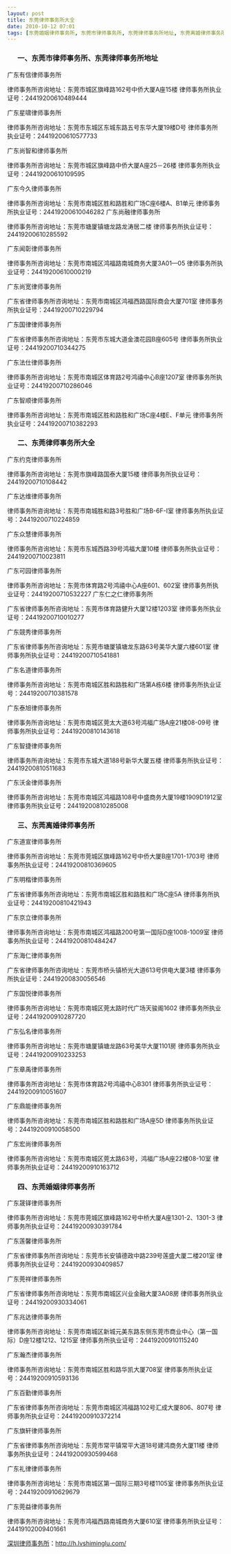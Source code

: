```yaml
---
layout: post
title: 东莞律师事务所大全
date: 2010-10-12 07:01
tags: [东莞婚姻律师事务所, 东莞市律师事务所, 东莞律师事务所地址, 东莞离婚律师事务所, 深圳法律咨询电话]
---
```

<ol>
<h3>一、东莞市律师事务所、东莞律师事务所地址</h3>
</ol>
广东有信律师事务所

律师事务所咨询地址：东莞市城区旗峰路162号中侨大厦A座15楼
律师事务所执业证号：24419200610489444

广东星啸律师事务所

律师事务所咨询地址：东莞市东城区东城东路五号东华大厦19楼D号
律师事务所执业证号：24419200610577733

广东尚智和律师事务所

律师事务所咨询地址：东莞市城区旗峰路中侨大厦A座25－26楼
律师事务所执业证号：24419200610109595

广东今久律师事务所

律师事务所咨询地址：东莞市南城区胜和路胜和广场C座6楼A、B1单元
律师事务所执业证号：24419200610046282
广东尚融律师事务所

律师事务所咨询地址：东莞市塘厦镇塘龙路龙涛居二楼
律师事务所执业证号：24419200610285592

广东闻彰律师事务所

律师事务所咨询地址：东莞市南城区鸿福路南城商务大厦3A01—05
律师事务所执业证号：24419200610000219

广东尚宽律师事务所

广东省律师事务所咨询地址：东莞市南城区鸿福西路国际商会大厦701室
律师事务所执业证号：24419200710229794

广东国律律师事务所

广东省律师事务所咨询地址：东莞市东城大道金澳花园B座605号
律师事务所执业证号：24419200710344275

广东法仕律师事务所

律师事务所咨询地址：东莞市南城区体育路2号鸿禧中心B座1207室
律师事务所执业证号：24419200710286046

广东智顺律师事务所

律师事务所咨询地址：东莞市南城区胜和路胜和广场C座4楼E、F单元
律师事务所执业证号：24419200710382293
<ol>
<h3>二、东莞律师事务所大全</h3>
</ol>
广东约克律师事务所

律师事务所咨询地址：东莞市旗峰路国泰大厦15楼
律师事务所执业证号：24419200710108442

广东达维律师事务所

律师事务所咨询地址：东莞市南城胜和路3号胜和广场B-6F-I室
律师事务所执业证号：24419200710224859

广东众慧律师事务所

律师事务所咨询地址：东莞市东城西路39号鸿福大厦10楼
律师事务所执业证号：24419200710023811

广东可园律师事务所

律师事务所咨询地址：东莞市体育路2号鸿禧中心A座601、602室
律师事务所执业证号：24419200710532227
广东仁之仁律师事务所

广东省律师事务所咨询地址：东莞市体育路健升大厦12楼1203室
律师事务所执业证号：24419200710010277

广东競秀律师事务所

广东省律师事务所咨询地址：东莞市塘厦镇塘龙东路63号美华大厦六楼601室
律师事务所执业证号：24419200710541881

广东名道律师事务所

律师事务所咨询地址：东莞市南城区胜和路胜和广场第A栋6楼
律师事务所执业证号：24419200710381578

广东泰旭律师事务所

律师事务所咨询地址：东莞市南城区莞太大道63号鸿福广场A座21楼08-09号
律师事务所执业证号：24419200810143618

广东智捷律师事务所

律师事务所咨询地址：东莞市东城大道188号新华大厦五楼
律师事务所执业证号：24419200810511683

广东沃金律师事务所

律师事务所咨询地址：东莞市南城区鸿福路108号中盛商务大厦19楼1909D1912室
律师事务所执业证号：24419200810285008
<ol>
<h3>三、东莞离婚律师事务所</h3>
</ol>
广东道宣律师事务所

律师事务所咨询地址：东莞市莞城区旗峰路162号中侨大厦B座1701-1703号
律师事务所执业证号：24419200810369605

广东明楷律师事务所

广东省律师事务所咨询地址：东莞市南城区胜和路胜和广场C座5A
律师事务所执业证号：24419200810421943

广东京立律师事务所

律师事务所咨询地址：东莞市南城区鸿福路200号第一国际D座1008-1009室
律师事务所执业证号：24419200810484247

广东海仁律师事务所

广东省律师事务所咨询地址：东莞市桥头镇桥光大道613号供电大厦3楼
律师事务所执业证号：24419200830056546

广东国悦律师事务所

律师事务所咨询地址：东莞市南城区莞太路时代广场天骏阁1602
律师事务所执业证号：24419200910287720

广东弘名律师事务所

律师事务所咨询地址：东莞市塘厦镇塘龙路63号美华大厦1101房
律师事务所执业证号：24419200910233253

广东章禹律师事务所

律师事务所咨询地址：东莞市体育路2号鸿禧中心B301
律师事务所执业证号：24419200910051607

广东鼎能律师事务所

律师事务所咨询地址：东莞市南城区胜和路胜和广场A座5D
律师事务所执业证号：24419200910058500

广东宏尚律师事务所

律师事务所咨询地址：东莞市南城区莞太路63号，鸿福广场A座22楼08-10室
律师事务所执业证号：24419200910163712
<ol>
<h3>四、东莞婚姻律师事务所</h3>
</ol>
广东晟铎律师事务所

律师事务所咨询地址：东莞市莞城区旗峰路162号中桥大厦A座1301-2、1301-3
律师事务所执业证号：24419200930391784

广东莲馨律师事务所

广东省律师事务所咨询地址：东莞市长安镇德政中路239号莲盛大厦二楼201室
律师事务所执业证号：24419200930409857

广东莞祥律师事务所

广东省律师事务所咨询地址：东莞市南城区兴业金融大厦3A08房
律师事务所执业证号：24419200930334061

广东兆达律师事务所

律师事务所咨询地址：东莞市南城区新城元美东路东侧东莞市商业中心（第一国际）D座12楼1212、1215室
律师事务所执业证号：24419200910115240

广东瀚杰律师事务所

律师事务所咨询地址：东莞市南城区胜和路华凯大厦708室
律师事务所执业证号：24419200910593136

广东百勤律师事务所

广东省律师事务所咨询地址：东莞市南城区鸿福路102号汇成大厦806、807号
律师事务所执业证号：24419200910372214

广东旗轩律师事务所

广东省律师事务所咨询地址：东莞市常平镇常平大道18号建鸿商务大厦11楼
律师事务所执业证号：24419200930599468

广东礼律律师事务所

律师事务所咨询地址：东莞市南城区第一国际三期3号楼1105室
律师事务所执业证号：24419200910629679

广东莞益律师事务所

律师事务所咨询地址：东莞市鸿福西路南城商务大厦610室
律师事务所执业证号：24419102009401661

<a href="http://h.lvshiminglu.com/">深圳律师事务所</a>：<a href="http://h.lvshiminglu.com/">http://h.lvshiminglu.com/</a>


